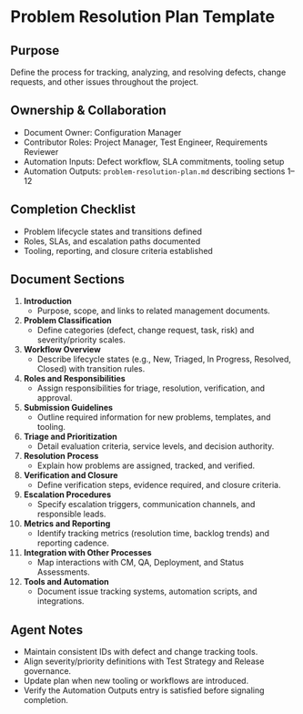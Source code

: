 # Problem Resolution Plan Template

## Purpose

Define the process for tracking, analyzing, and resolving defects, change requests, and other issues throughout the project.

## Ownership & Collaboration

- Document Owner: Configuration Manager
- Contributor Roles: Project Manager, Test Engineer, Requirements Reviewer
- Automation Inputs: Defect workflow, SLA commitments, tooling setup
- Automation Outputs: `problem-resolution-plan.md` describing sections 1–12


## Completion Checklist

- Problem lifecycle states and transitions defined
- Roles, SLAs, and escalation paths documented
- Tooling, reporting, and closure criteria established


## Document Sections

1. **Introduction**
   - Purpose, scope, and links to related management documents.
2. **Problem Classification**
   - Define categories (defect, change request, task, risk) and severity/priority scales.
3. **Workflow Overview**
   - Describe lifecycle states (e.g., New, Triaged, In Progress, Resolved, Closed) with transition rules.
4. **Roles and Responsibilities**
   - Assign responsibilities for triage, resolution, verification, and approval.
5. **Submission Guidelines**
   - Outline required information for new problems, templates, and tooling.
6. **Triage and Prioritization**
   - Detail evaluation criteria, service levels, and decision authority.
7. **Resolution Process**
   - Explain how problems are assigned, tracked, and verified.
8. **Verification and Closure**
   - Define verification steps, evidence required, and closure criteria.
9. **Escalation Procedures**
   - Specify escalation triggers, communication channels, and responsible leads.
10. **Metrics and Reporting**
    - Identify tracking metrics (resolution time, backlog trends) and reporting cadence.
11. **Integration with Other Processes**
    - Map interactions with CM, QA, Deployment, and Status Assessments.
12. **Tools and Automation**
    - Document issue tracking systems, automation scripts, and integrations.


## Agent Notes

- Maintain consistent IDs with defect and change tracking tools.
- Align severity/priority definitions with Test Strategy and Release governance.
- Update plan when new tooling or workflows are introduced.
- Verify the Automation Outputs entry is satisfied before signaling completion.
